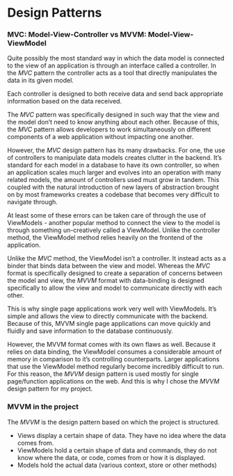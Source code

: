 # Design Patterns

### MVC: Model-View-Controller vs MVVM: Model-View-ViewModel

Quite possibly the most standard way in which the data model is connected to the view of an application is through an interface called a controller. In the _MVC_ pattern the controller acts as a tool that directly manipulates the data in its given model.

Each controller is designed to both receive data and send back appropriate information based on the data received.

The _MVC_ pattern was specifically designed in such way that the view and the model don’t need to know anything about each other. Because of this, the _MVC_ pattern allows developers to work simultaneously on different components of a web application without impacting one another.

However, the _MVC_ design pattern has its many drawbacks. For one, the use of controllers to manipulate data models creates clutter in the backend. It’s standard for each model in a database to have its own controller, so when an application scales much larger and evolves into an operation with many related models, the amount of controllers used must grow in tandem. This coupled with the natural introduction of new layers of abstraction brought on by most frameworks creates a codebase that becomes very difficult to navigate through.

At least some of these errors can be taken care of through the use of ViewModels - another popular method to connect the view to the model is through something un-creatively called a ViewModel. Unlike the controller method, the ViewModel method relies heavily on the frontend of the application.

Unlike the _MVC_ method, the ViewModel isn’t a controller. It instead acts as a binder that binds data between the view and model. Whereas the _MVC_ format is specifically designed to create a separation of concerns between the model and view, the _MVVM_ format with data-binding is designed specifically to allow the view and model to communicate directly with each other.

This is why single page applications work very well with ViewModels. It’s simple and allows the view to directly communicate with the backend. Because of this, MVVM single page applications can move quickly and fluidly and save information to the database continuously.

However, the MVVM format comes with its own flaws as well. Because it relies on data binding, the ViewModel consumes a considerable amount of memory in comparison to it’s controlling counterparts. Larger applications that use the ViewModel method regularly become incredibly difficult to run. For this reason, the _MVVM_ design pattern is used mostly for single page/function applications on the web.
And this is why I chose the _MVVM_ design pattern for my project.

### MVVM in the project

The _MVVM_ is the design pattern based on which the project is structured.

* Views display a certain shape of data. They have no idea where the data comes from.
* ViewModels hold a certain shape of data and commands, they do not know where the data, or code, comes from or how it is displayed.
* Models hold the actual data (various context, store or other methods)

